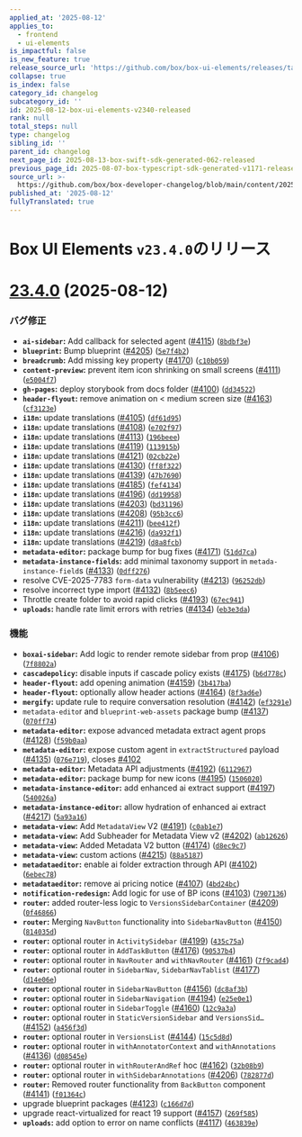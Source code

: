 ```yaml
---
applied_at: '2025-08-12'
applies_to:
  - frontend
  - ui-elements
is_impactful: false
is_new_feature: true
release_source_url: 'https://github.com/box/box-ui-elements/releases/tag/v23.4.0'
collapse: true
is_index: false
category_id: changelog
subcategory_id: ''
id: 2025-08-12-box-ui-elements-v2340-released
rank: null
total_steps: null
type: changelog
sibling_id: ''
parent_id: changelog
next_page_id: 2025-08-13-box-swift-sdk-generated-062-released
previous_page_id: 2025-08-07-box-typescript-sdk-generated-v1171-released
source_url: >-
  https://github.com/box/box-developer-changelog/blob/main/content/2025/08-12-box-ui-elements-v2340-released.md
published_at: '2025-08-12'
fullyTranslated: true
---
```

# Box UI Elements `v23.4.0`のリリース

# [23.4.0][1] (2025-08-12)

### バグ修正

* **`ai-sidebar`:** Add callback for selected agent ([#4115][2]) ([`8bdbf3e`][3])
* **`blueprint`:** Bump blueprint ([#4205][4]) ([`5e7f4b2`][5])
* **`breadcrumb`:** Add missing key property ([#4170][6]) ([`c10b059`][7])
* **`content-preview`:** prevent item icon shrinking on small screens ([#4111][8]) ([`e5004f7`][9])
* **`gh-pages`:** deploy storybook from docs folder ([#4100][10]) ([`dd34522`][11])
* **`header-flyout`:** remove animation on \< medium screen size ([#4163][12]) ([`cf3123e`][13])
* **`i18n`:** update translations ([#4105][14]) ([`df61d95`][15])
* **`i18n`:** update translations ([#4108][16]) ([`e702f97`][17])
* **`i18n`:** update translations ([#4113][18]) ([`196beee`][19])
* **`i18n`:** update translations ([#4119][20]) ([`113915b`][21])
* **`i18n`:** update translations ([#4121][22]) ([`02cb22e`][23])
* **`i18n`:** update translations ([#4130][24]) ([`ff8f322`][25])
* **`i18n`:** update translations ([#4139][26]) ([`47b7690`][27])
* **`i18n`:** update translations ([#4185][28]) ([`fef4134`][29])
* **`i18n`:** update translations ([#4196][30]) ([`dd19958`][31])
* **`i18n`:** update translations ([#4203][32]) ([`bd31196`][33])
* **`i18n`:** update translations ([#4208][34]) ([`95b3cc6`][35])
* **`i18n`:** update translations ([#4211][36]) ([`bee412f`][37])
* **`i18n`:** update translations ([#4216][38]) ([`da932f1`][39])
* **`i18n`:** update translations ([#4219][40]) ([`d8a8fcb`][41])
* **`metadata-editor`:** package bump for bug fixes ([#4171][42]) ([`51dd7ca`][43])
* **`metadata-instance-fields`:** add minimal taxonomy support in `metada-instance-field`s ([#4133][44]) ([`0dff276`][45])
* resolve CVE-2025-7783 `form-data` vulnerability ([#4213][46]) ([`96252db`][47])
* resolve incorrect type import ([#4132][48]) ([`8b5eec6`][49])
* Throttle create folder to avoid rapid clicks ([#4193][50]) ([`67ec941`][51])
* **`uploads`:** handle rate limit errors with retries ([#4134][52]) ([`eb3e3da`][53])

### 機能

* **`boxai-sidebar`:** Add logic to render remote sidebar from prop ([#4106][54]) ([`7f8802a`][55])
* **`cascadepolicy`:** disable inputs if cascade policy exists ([#4175][56]) ([`b6d778c`][57])
* **`header-flyout`:** add opening animation ([#4159][58]) ([`3b417ba`][59])
* **`header-flyout`:** optionally allow header actions ([#4164][60]) ([`8f3ad6e`][61])
* **`mergify`:** update rule to require conversation resolution ([#4142][62]) ([`ef3291e`][63])
* `metadata-edito`r and `blueprint-web-assets` package bump ([#4137][64]) ([`070ff74`][65])
* **`metadata-editor`:** expose advanced metadata extract agent props ([#4128][66]) ([`f59b0aa`][67])
* **`metadata-editor`:** expose custom agent in `extractStructured` payload ([#4135][68]) ([`076e719`][69]), closes [#4102][70]
* **`metadata-editor`:** Metadata API adjustments ([#4192][71]) ([`6112967`][72])
* **`metadata-editor`:** package bump for new icons ([#4195][73]) ([`1506020`][74])
* **`metadata-instance-editor`:** add enhanced ai extract support ([#4197][75]) ([`540026a`][76])
* **`metadata-instance-editor`:** allow hydration of enhanced ai extract ([#4217][77]) ([`5a93a16`][78])
* **`metadata-view`:** Add `MetadataView` V2 ([#4191][79]) ([`c0ab1e7`][80])
* **`metadata-view`:** Add Subheader for Metadata View v2 ([#4202][81]) ([`ab12626`][82])
* **`metadata-view`:** Added Metadata V2 button ([#4174][83]) ([`d8ec9c7`][84])
* **`metadata-view`:** custom actions ([#4215][85]) ([`88a5187`][86])
* **`metadataeditor`:** enable ai folder extraction through API ([#4102][70]) ([`6ebec78`][87])
* **`metadataeditor`:** remove ai pricing notice ([#4107][88]) ([`4bd24bc`][89])
* **`notification-redesign`:** Add logic for use of BP icons ([#4103][90]) ([`7907136`][91])
* **`router`:** added router-less logic to `VersionsSidebarContainer` ([#4209][92]) ([`0f46866`][93])
* **`router`:** Merging `NavButton` functionality into `SidebarNavButton` ([#4150][94]) ([`814035d`][95])
* **`router`:** optional router in `ActivitySidebar` ([#4199][96]) ([`435c75a`][97])
* **`router`:** optional router in `AddTaskButton` ([#4176][98]) ([`90537b4`][99])
* **`router`:** optional router in `NavRouter` and `withNavRouter` ([#4161][100]) ([`7f9cad4`][101])
* **`router`:** optional router in `SidebarNav`, `SidebarNavTablist` ([#4177][102]) ([`d14e06e`][103])
* **`router`:** optional router in `SidebarNavButton` ([#4156][104]) ([`dc8af3b`][105])
* **`router`:** optional router in `SidebarNavigation` ([#4194][106]) ([`e25e0e1`][107])
* **`router`:** optional router in `SidebarToggle` ([#4160][108]) ([`12c9a3a`][109])
* **`router`:** optional router in `StaticVersionSidebar` and `VersionsSid…` ([#4152][110]) ([`a456f3d`][111])
* **`router`:** optional router in `VersionsList` ([#4144][112]) ([`15c5d8d`][113])
* **`router`:** optional router in `withAnnotatorContext` and `withAnnotations` ([#4136][114]) ([`d08545e`][115])
* **`router`:** optional router in `withRouterAndRef` hoc ([#4162][116]) ([`32b08b9`][117])
* **`router`:** optional router in `withSidebarAnnotations` ([#4206][118]) ([`782877d`][119])
* **`router`:** Removed router functionality from `BackButton` component ([#4141][120]) ([`f01364c`][121])
* upgrade blueprint packages ([#4123][122]) ([`c166d7d`][123])
* upgrade react-virtualized for react 19 support ([#4157][124]) ([`269f585`][125])
* **`uploads`:** add option to error on name conflicts ([#4117][126]) ([`463839e`][127])

[1]: https://github.com/box/box-ui-elements/compare/v23.3.0...v23.4.0

[2]: https://github.com/box/box-ui-elements/issues/4115

[3]: https://github.com/box/box-ui-elements/commit/8bdbf3eee149e3a6dbc3431792509f3005371561

[4]: https://github.com/box/box-ui-elements/issues/4205

[5]: https://github.com/box/box-ui-elements/commit/5e7f4b21f47d6be7416e06a1554bc58c0b150395

[6]: https://github.com/box/box-ui-elements/issues/4170

[7]: https://github.com/box/box-ui-elements/commit/c10b05951c6efa185b0a04517d4cf91349f8a545

[8]: https://github.com/box/box-ui-elements/issues/4111

[9]: https://github.com/box/box-ui-elements/commit/e5004f785d38fe6681dcd70b11842e413fef55bb

[10]: https://github.com/box/box-ui-elements/issues/4100

[11]: https://github.com/box/box-ui-elements/commit/dd345227b8cb864cb42eabdbefd4208cfdd690c2

[12]: https://github.com/box/box-ui-elements/issues/4163

[13]: https://github.com/box/box-ui-elements/commit/cf3123e802fdd64d794087d7dd7551a3b5b28c32

[14]: https://github.com/box/box-ui-elements/issues/4105

[15]: https://github.com/box/box-ui-elements/commit/df61d95591f74c44351e083fd139aed0bcf5e92a

[16]: https://github.com/box/box-ui-elements/issues/4108

[17]: https://github.com/box/box-ui-elements/commit/e702f9773ae876c9355ebb9a02221e7f935f729e

[18]: https://github.com/box/box-ui-elements/issues/4113

[19]: https://github.com/box/box-ui-elements/commit/196beee85ebdcea2cfbc92ef70c1332d9b8ea25c

[20]: https://github.com/box/box-ui-elements/issues/4119

[21]: https://github.com/box/box-ui-elements/commit/113915b34d9f4895bae0b3085544bcd34dd7794c

[22]: https://github.com/box/box-ui-elements/issues/4121

[23]: https://github.com/box/box-ui-elements/commit/02cb22e1727821da51e366bdd8e70ab56e6c8a45

[24]: https://github.com/box/box-ui-elements/issues/4130

[25]: https://github.com/box/box-ui-elements/commit/ff8f3223c72e7f6aaea5d571fd5cf3bcd71b5857

[26]: https://github.com/box/box-ui-elements/issues/4139

[27]: https://github.com/box/box-ui-elements/commit/47b76902799c69d1d5cd54965fb37d5781451423

[28]: https://github.com/box/box-ui-elements/issues/4185

[29]: https://github.com/box/box-ui-elements/commit/fef4134a26b59ee7bbb3e9da13ae488a98e6fa52

[30]: https://github.com/box/box-ui-elements/issues/4196

[31]: https://github.com/box/box-ui-elements/commit/dd19958289d113f4272559edbd1307e4d81e3137

[32]: https://github.com/box/box-ui-elements/issues/4203

[33]: https://github.com/box/box-ui-elements/commit/bd31196e11bcae1b2efa732255697751c25644a4

[34]: https://github.com/box/box-ui-elements/issues/4208

[35]: https://github.com/box/box-ui-elements/commit/95b3cc6b48ea7850e348936d040e4fda4f64e4df

[36]: https://github.com/box/box-ui-elements/issues/4211

[37]: https://github.com/box/box-ui-elements/commit/bee412f1bad7e647b814d7601ddd04fe2d2421d1

[38]: https://github.com/box/box-ui-elements/issues/4216

[39]: https://github.com/box/box-ui-elements/commit/da932f18801e936cffe7951a95639af2e52e05d8

[40]: https://github.com/box/box-ui-elements/issues/4219

[41]: https://github.com/box/box-ui-elements/commit/d8a8fcbc6ad3cbf11fec25949374bb73dce01d56

[42]: https://github.com/box/box-ui-elements/issues/4171

[43]: https://github.com/box/box-ui-elements/commit/51dd7caf8b273e0c0adba948f58e4b69be3a708e

[44]: https://github.com/box/box-ui-elements/issues/4133

[45]: https://github.com/box/box-ui-elements/commit/0dff276da6b497220f762fd917c421db4d5cf343

[46]: https://github.com/box/box-ui-elements/issues/4213

[47]: https://github.com/box/box-ui-elements/commit/96252db2ca2cad6b9b07787621e027e0a8ac7c84

[48]: https://github.com/box/box-ui-elements/issues/4132

[49]: https://github.com/box/box-ui-elements/commit/8b5eec6b4eda2a8291a8fda142b33ba6ba4498c0

[50]: https://github.com/box/box-ui-elements/issues/4193

[51]: https://github.com/box/box-ui-elements/commit/67ec94170a855e6ec62064f51e0b2e5d6d5aa729

[52]: https://github.com/box/box-ui-elements/issues/4134

[53]: https://github.com/box/box-ui-elements/commit/eb3e3da1c5b145f07994c5bb1eec38567de78187

[54]: https://github.com/box/box-ui-elements/issues/4106

[55]: https://github.com/box/box-ui-elements/commit/7f8802a4997322503e5f31bb86aaeb252b99ef70

[56]: https://github.com/box/box-ui-elements/issues/4175

[57]: https://github.com/box/box-ui-elements/commit/b6d778c6d3b0778a3e2f786b4b53d6d7ce045076

[58]: https://github.com/box/box-ui-elements/issues/4159

[59]: https://github.com/box/box-ui-elements/commit/3b417ba0a71d10026ba1c1857a974487eaf27f86

[60]: https://github.com/box/box-ui-elements/issues/4164

[61]: https://github.com/box/box-ui-elements/commit/8f3ad6e9f39d5fd8a5dcc54691bca6360af74dc6

[62]: https://github.com/box/box-ui-elements/issues/4142

[63]: https://github.com/box/box-ui-elements/commit/ef3291ed0f65122bfdaf9dd0fb51cfb6fc8acd64

[64]: https://github.com/box/box-ui-elements/issues/4137

[65]: https://github.com/box/box-ui-elements/commit/070ff749e085283ad97487a8a7daf6b44807fa94

[66]: https://github.com/box/box-ui-elements/issues/4128

[67]: https://github.com/box/box-ui-elements/commit/f59b0aa998fea1d54e2bc14a841dbfd3adc8be65

[68]: https://github.com/box/box-ui-elements/issues/4135

[69]: https://github.com/box/box-ui-elements/commit/076e719857d17bd52de52f904bf5ee2763bc0ef7

[70]: https://github.com/box/box-ui-elements/issues/4102

[71]: https://github.com/box/box-ui-elements/issues/4192

[72]: https://github.com/box/box-ui-elements/commit/6112967007196e2c91ca54ed7a7ce3afc5ab994b

[73]: https://github.com/box/box-ui-elements/issues/4195

[74]: https://github.com/box/box-ui-elements/commit/150602092e957693b7fbd227e92adac8110ac327

[75]: https://github.com/box/box-ui-elements/issues/4197

[76]: https://github.com/box/box-ui-elements/commit/540026a28bb805dd06d4b3f22c868ed0edd3f56e

[77]: https://github.com/box/box-ui-elements/issues/4217

[78]: https://github.com/box/box-ui-elements/commit/5a93a16c29187618429b8f0e4a53b8140a11b5f1

[79]: https://github.com/box/box-ui-elements/issues/4191

[80]: https://github.com/box/box-ui-elements/commit/c0ab1e7670e5f7c7ae8ff7572709ac19c9788a46

[81]: https://github.com/box/box-ui-elements/issues/4202

[82]: https://github.com/box/box-ui-elements/commit/ab1262690196a3ebb220250b1ad0243cd18932ce

[83]: https://github.com/box/box-ui-elements/issues/4174

[84]: https://github.com/box/box-ui-elements/commit/d8ec9c75d6c7d2fa502d7d44aad2e7cd0ad1721e

[85]: https://github.com/box/box-ui-elements/issues/4215

[86]: https://github.com/box/box-ui-elements/commit/88a518723c44bcf6a6d0762c1ff8e16ebcdb5fd6

[87]: https://github.com/box/box-ui-elements/commit/6ebec78fff6ece2f1ea3c4bc20ef7409e33f27fd

[88]: https://github.com/box/box-ui-elements/issues/4107

[89]: https://github.com/box/box-ui-elements/commit/4bd24bcf59489f7aaac381d9c66b7e1b9d2a64df

[90]: https://github.com/box/box-ui-elements/issues/4103

[91]: https://github.com/box/box-ui-elements/commit/79071362aea99c02993ed89cd9bee34bbe196b25

[92]: https://github.com/box/box-ui-elements/issues/4209

[93]: https://github.com/box/box-ui-elements/commit/0f46866a9490bd8c9872f9e76147ed72d9d7a287

[94]: https://github.com/box/box-ui-elements/issues/4150

[95]: https://github.com/box/box-ui-elements/commit/814035d73280b7d1e0e9a068876ca3c0cf471b94

[96]: https://github.com/box/box-ui-elements/issues/4199

[97]: https://github.com/box/box-ui-elements/commit/435c75a9bce168c8206597da804b7ce55c97467d

[98]: https://github.com/box/box-ui-elements/issues/4176

[99]: https://github.com/box/box-ui-elements/commit/90537b471fce6643dd5eaecf1e5b0a1e3f196012

[100]: https://github.com/box/box-ui-elements/issues/4161

[101]: https://github.com/box/box-ui-elements/commit/7f9cad4b85f96d8d65f11c30ae3a45f2a3c96e40

[102]: https://github.com/box/box-ui-elements/issues/4177

[103]: https://github.com/box/box-ui-elements/commit/d14e06eb47083160dcf04055d3f418c4457d1255

[104]: https://github.com/box/box-ui-elements/issues/4156

[105]: https://github.com/box/box-ui-elements/commit/dc8af3b1dda45b1617aeac5a2d04af07af7e1e21

[106]: https://github.com/box/box-ui-elements/issues/4194

[107]: https://github.com/box/box-ui-elements/commit/e25e0e1174efd262f93e70619ff5f9a79d168fd8

[108]: https://github.com/box/box-ui-elements/issues/4160

[109]: https://github.com/box/box-ui-elements/commit/12c9a3a840545048f53ebae7b278208981ed1a55

[110]: https://github.com/box/box-ui-elements/issues/4152

[111]: https://github.com/box/box-ui-elements/commit/a456f3d677c3ad15e5ec2e052dcedf93d0d612f3

[112]: https://github.com/box/box-ui-elements/issues/4144

[113]: https://github.com/box/box-ui-elements/commit/15c5d8dfed2b2cc777344d0e0ef10da8c3525434

[114]: https://github.com/box/box-ui-elements/issues/4136

[115]: https://github.com/box/box-ui-elements/commit/d08545ef0650ad7082040d74acddb365bc8122f4

[116]: https://github.com/box/box-ui-elements/issues/4162

[117]: https://github.com/box/box-ui-elements/commit/32b08b929acbd906b2a348b8939234c980f1b642

[118]: https://github.com/box/box-ui-elements/issues/4206

[119]: https://github.com/box/box-ui-elements/commit/782877d2dcfa6d928da884055f1cc4bb17745d18

[120]: https://github.com/box/box-ui-elements/issues/4141

[121]: https://github.com/box/box-ui-elements/commit/f01364c73117a4d0638b28d4e3c6e832b1c27a62

[122]: https://github.com/box/box-ui-elements/issues/4123

[123]: https://github.com/box/box-ui-elements/commit/c166d7d49373168daed0eab315f2e90d4b0532a9

[124]: https://github.com/box/box-ui-elements/issues/4157

[125]: https://github.com/box/box-ui-elements/commit/269f5854c5c15a48c971207cf00bc2f1a98ccb97

[126]: https://github.com/box/box-ui-elements/issues/4117

[127]: https://github.com/box/box-ui-elements/commit/463839ee00c901cd9752106ca1a44e7a3906dc0b
